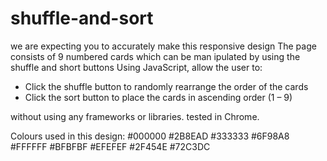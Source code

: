 # shuffle-and-sort

we are expecting you to accurately make this responsive design
The page consists of 9 numbered cards which can be man ipulated by using the shuffle and short buttons
Using JavaScript, allow the user to: 

- Click the shuffle button to randomly
rearrange the order of the cards
- Click the sort button to place the
cards in ascending order (1 – 9)

without using any frameworks or libraries. 
tested in Chrome.

Colours used in this design:
#000000
#2B8EAD
#333333 #6F98A8
#FFFFFF #BFBFBF
#EFEFEF #2F454E
#72C3DC
